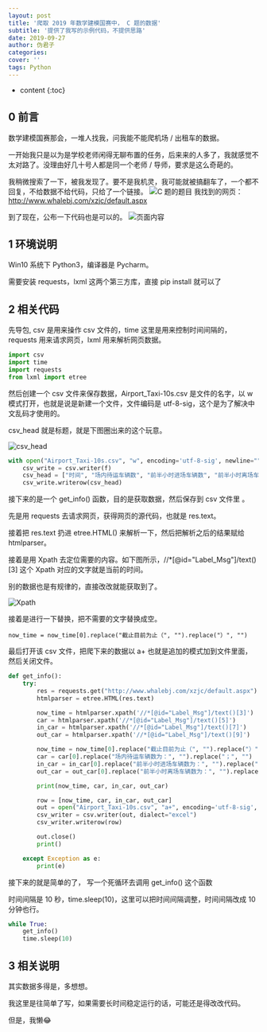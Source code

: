 ```yaml
---
layout: post
title: '爬取 2019 年数学建模国赛中， C 题的数据'
subtitle: '提供了我写的示例代码，不提供思路'
date: 2019-09-27
author: 伪君子
categories:
cover: ''
tags: Python
---
```


* content
{:toc}
## 0 前言
数学建模国赛那会，一堆人找我，问我能不能爬机场 / 出租车的数据。

一开始我只是以为是学校老师闲得无聊布置的任务，后来来的人多了，我就感觉不太对路了。没理由好几十号人都是同一个老师 / 导师，要求是这么奇葩的。

我稍微搜索了一下，被我发现了。要不是我机灵，我可能就被搞翻车了，一个都不回复，不给数据不给代码，只给了一个链接。
![C 题的题目](http://img.lbjheiheihei.xyz/FvLvwjP2KjAUhgqdIXfwdHMpKT1d)
我找到的网页： http://www.whalebj.com/xzjc/default.aspx

到了现在，公布一下代码也是可以的。
![页面内容](http://img.lbjheiheihei.xyz/FpZ85VNkM-NSRBMvhJAvsolZd6nX)

## 1 环境说明
Win10 系统下 Python3，编译器是 Pycharm。

需要安装 requests，lxml 这两个第三方库，直接 pip install 就可以了

## 2 相关代码
先导包, csv 是用来操作 csv 文件的，time 这里是用来控制时间间隔的，requests 用来请求网页，lxml 用来解析网页数据。
```Python
import csv
import time
import requests
from lxml import etree
```
然后创建一个 csv 文件来保存数据，Airport_Taxi-10s.csv 是文件的名字，以 w 模式打开，也就是说是新建一个文件，文件编码是 utf-8-sig，这个是为了解决中文乱码才使用的。

csv_head 就是标题，就是下图圈出来的这个玩意。

![csv_head](http://img.lbjheiheihei.xyz/FqDsWxO0V8kuFRfW34gZmpF8EGW2)

```Python
with open("Airport_Taxi-10s.csv", "w", encoding='utf-8-sig', newline="") as f:
    csv_write = csv.writer(f)
    csv_head = ["时间", "场内待运车辆数", "前半小时进场车辆数", "前半小时离场车辆数"]
    csv_write.writerow(csv_head)
```

接下来的是一个 get_info() 函数，目的是获取数据，然后保存到 csv 文件里 。

先是用 requests 去请求网页，获得网页的源代码，也就是 res.text。

接着把 res.text 扔进 etree.HTML() 来解析一下，然后把解析之后的结果赋给 htmlparser。

接着是用 Xpath 去定位需要的内容。如下图所示，//*[@id="Label_Msg"]/text()[3] 这个 Xpath 对应的文字就是当前的时间。

别的数据也是有规律的，直接改改就能获取到了。

![Xpath](http://img.lbjheiheihei.xyz/Fl-gAKduk2sIuuBG56MOdVgS_WXz)

接着是进行一下替换，把不需要的文字替换成空。

```now_time = now_time[0].replace("截止目前为止（", "").replace("）", "")```

最后打开该 csv 文件，把爬下来的数据以 a+ 也就是追加的模式加到文件里面，然后关闭文件。
```Python
def get_info():
    try:
        res = requests.get("http://www.whalebj.com/xzjc/default.aspx")
        htmlparser = etree.HTML(res.text)

        now_time = htmlparser.xpath('//*[@id="Label_Msg"]/text()[3]')
        car = htmlparser.xpath('//*[@id="Label_Msg"]/text()[5]')
        in_car = htmlparser.xpath('//*[@id="Label_Msg"]/text()[7]')
        out_car = htmlparser.xpath('//*[@id="Label_Msg"]/text()[9]')

        now_time = now_time[0].replace("截止目前为止（", "").replace("）", "")
        car = car[0].replace("场内待运车辆数为：", "").replace("；", "")
        in_car = in_car[0].replace("前半小时进场车辆数为：", "").replace("；", "")
        out_car = out_car[0].replace("前半小时离场车辆数为：", "").replace("；", "")

        print(now_time, car, in_car, out_car)

        row = [now_time, car, in_car, out_car]
        out = open("Airport_Taxi-10s.csv", "a+", encoding='utf-8-sig', newline="")
        csv_writer = csv.writer(out, dialect="excel")
        csv_writer.writerow(row)

        out.close()
        print()

    except Exception as e:
        print(e)
```

接下来的就是简单的了， 写一个死循环去调用 get_info() 这个函数

时间间隔是 10 秒，time.sleep(10)，这里可以把时间间隔调整，时间间隔改成 10 分钟也行。
```Python
while True:
    get_info()
    time.sleep(10)
```

## 3 相关说明

其实数据多得是，多想想。

我这里是往简单了写，如果需要长时间稳定运行的话，可能还是得改改代码。

但是，我懒😂